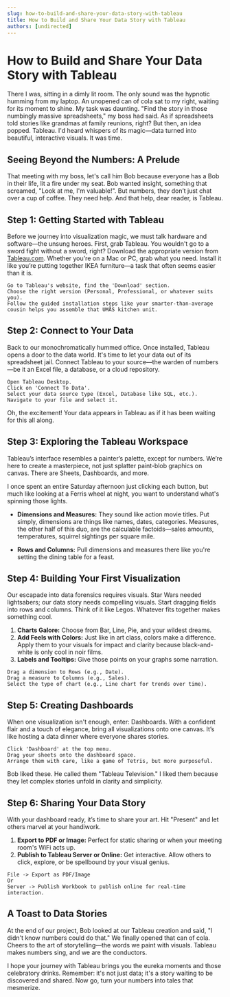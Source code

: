 ```yaml
---
slug: how-to-build-and-share-your-data-story-with-tableau
title: How to Build and Share Your Data Story with Tableau
authors: [undirected]
---
```



# How to Build and Share Your Data Story with Tableau

There I was, sitting in a dimly lit room. The only sound was the hypnotic humming from my laptop. An unopened can of cola sat to my right, waiting for its moment to shine. My task was daunting. "Find the story in those numbingly massive spreadsheets," my boss had said. As if spreadsheets told stories like grandmas at family reunions, right? But then, an idea popped. Tableau. I'd heard whispers of its magic—data turned into beautiful, interactive visuals. It was time. 

## Seeing Beyond the Numbers: A Prelude

That meeting with my boss, let's call him Bob because everyone has a Bob in their life, lit a fire under my seat. Bob wanted insight, something that screamed, "Look at me, I'm valuable!". But numbers, they don’t just chat over a cup of coffee. They need help. And that help, dear reader, is Tableau.

## Step 1: Getting Started with Tableau

Before we journey into visualization magic, we must talk hardware and software—the unsung heroes. First, grab Tableau. You wouldn't go to a sword fight without a sword, right? Download the appropriate version from [Tableau.com](https://www.tableau.com). Whether you're on a Mac or PC, grab what you need. Install it like you’re putting together IKEA furniture—a task that often seems easier than it is.

```plaintext
Go to Tableau's website, find the 'Download' section.
Choose the right version (Personal, Professional, or whatever suits you).
Follow the guided installation steps like your smarter-than-average cousin helps you assemble that UMÅS kitchen unit.
```

## Step 2: Connect to Your Data

Back to our monochromatically hummed office. Once installed, Tableau opens a door to the data world. It's time to let your data out of its spreadsheet jail. Connect Tableau to your source—the warden of numbers—be it an Excel file, a database, or a cloud repository. 

```plaintext
Open Tableau Desktop.
Click on 'Connect To Data'.
Select your data source type (Excel, Database like SQL, etc.).
Navigate to your file and select it.
```

Oh, the excitement! Your data appears in Tableau as if it has been waiting for this all along. 

## Step 3: Exploring the Tableau Workspace

Tableau’s interface resembles a painter’s palette, except for numbers. We’re here to create a masterpiece, not just splatter paint-blob graphics on canvas. There are Sheets, Dashboards, and more. 

I once spent an entire Saturday afternoon just clicking each button, but much like looking at a Ferris wheel at night, you want to understand what's spinning those lights.

* **Dimensions and Measures:** They sound like action movie titles. Put simply, dimensions are things like names, dates, categories. Measures, the other half of this duo, are the calculable factoids—sales amounts, temperatures, squirrel sightings per square mile.

* **Rows and Columns:** Pull dimensions and measures there like you're setting the dining table for a feast.

## Step 4: Building Your First Visualization

Our escapade into data forensics requires visuals. Star Wars needed lightsabers; our data story needs compelling visuals. Start dragging fields into rows and columns. Think of it like Legos. Whatever fits together makes something cool.

1. **Charts Galore:** Choose from Bar, Line, Pie, and your wildest dreams.
2. **Add Feels with Colors:** Just like in art class, colors make a difference. Apply them to your visuals for impact and clarity because black-and-white is only cool in noir films.
3. **Labels and Tooltips:** Give those points on your graphs some narration.

```plaintext
Drag a dimension to Rows (e.g., Date).
Drag a measure to Columns (e.g., Sales).
Select the type of chart (e.g., Line chart for trends over time).
```

## Step 5: Creating Dashboards

When one visualization isn't enough, enter: Dashboards. With a confident flair and a touch of elegance, bring all visualizations onto one canvas. It’s like hosting a data dinner where everyone shares stories. 

```plaintext
Click 'Dashboard' at the top menu.
Drag your sheets onto the dashboard space.
Arrange them with care, like a game of Tetris, but more purposeful. 
```

Bob liked these. He called them "Tableau Television." I liked them because they let complex stories unfold in clarity and simplicity.

## Step 6: Sharing Your Data Story

With your dashboard ready, it’s time to share your art. Hit "Present" and let others marvel at your handiwork. 

1. **Export to PDF or Image:** Perfect for static sharing or when your meeting room's WiFi acts up.
2. **Publish to Tableau Server or Online:** Get interactive. Allow others to click, explore, or be spellbound by your visual genius.

```plaintext
File -> Export as PDF/Image
Or
Server -> Publish Workbook to publish online for real-time interaction.
```

## A Toast to Data Stories

At the end of our project, Bob looked at our Tableau creation and said, "I didn't know numbers could do that." We finally opened that can of cola. Cheers to the art of storytelling—the words we paint with visuals. Tableau makes numbers sing, and we are the conductors.

I hope your journey with Tableau brings you the eureka moments and those celebratory drinks. Remember: it's not just data; it's a story waiting to be discovered and shared. Now go, turn your numbers into tales that mesmerize.
